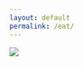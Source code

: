 ```yaml
---
layout: default
permalink: /eat/
---
```


<img src="http://toolsandtoys.net/wp-content/uploads/2015/12/image13-1920x1277.jpeg">